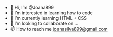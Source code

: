 - 👋 Hi, I’m @Joana899
- 👀 I’m interested in learning how to code
- 🌱 I’m currently learning HTML + CSS
- 💞️ I’m looking to collaborate on ...
- 📫 How to reach me joanasilva899@gmail.com

<!---
Joana899/Joana899 is a ✨ special ✨ repository because its `README.md` (this file) appears on your GitHub profile.
You can click the Preview link to take a look at your changes.
--->
